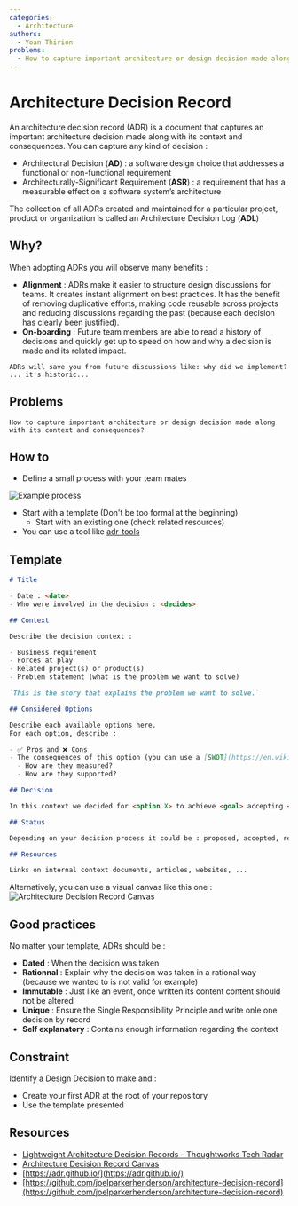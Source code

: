 ```yaml
---
categories:
  - Architecture
authors:
  - Yoan Thirion
problems:
  - How to capture important architecture or design decision made along with its context and consequences?
---
```


# Architecture Decision Record

An architecture decision record (ADR) is a document that captures an important architecture decision made along with its context and consequences. You can capture any kind of decision :

- Architectural Decision (**AD**) : a software design choice that addresses a functional or non-functional requirement
- Architecturally-Significant Requirement (**ASR**) : a requirement that has a measurable effect on a software system’s architecture

The collection of all ADRs created and maintained for a particular project, product or organization is called an Architecture Decision Log (**ADL**)

## Why?

When adopting ADRs you will observe many benefits :

- **Alignment** : ADRs make it easier to structure design discussions for teams. It creates instant alignment on best practices. It has the benefit of removing duplicative efforts, making code reusable across projects and reducing discussions regarding the past (because each decision has clearly been justified).
- **On-boarding** : Future team members are able to read a history of decisions and quickly get up to speed on how and why a decision is made and its related impact.

`ADRs will save you from future discussions like: why did we implement? ... it's historic...`

## Problems

    How to capture important architecture or design decision made along with its context and consequences?

## How to

- Define a small process with your team mates

![Example process](/images/adr-states.webp)

- Start with a template (Don't be too formal at the beginning)
  - Start with an existing one (check related resources)
- You can use a tool like [adr-tools](https://github.com/npryce/adr-tools)

## Template

```markdown
# Title

- Date : <date>
- Who were involved in the decision : <decides>

## Context

Describe the decision context :

- Business requirement
- Forces at play
- Related project(s) or product(s)
- Problem statement (what is the problem we want to solve)

`This is the story that explains the problem we want to solve.`

## Considered Options

Describe each available options here.
For each option, describe :

- ✅ Pros and ❌ Cons
- The consequences of this option (you can use a [SWOT](https://en.wikipedia.org/wiki/SWOT_analysis) for example) :
  - How are they measured?
  - How are they supported?

## Decision

In this context we decided for <option X> to achieve <goal> accepting <downside>.

## Status

Depending on your decision process it could be : proposed, accepted, rejected, deprecated ...

## Resources

Links on internal context documents, articles, websites, ...
```

Alternatively, you can use a visual canvas like this one :
![Architecture Decision Record Canvas](/images/adr-canvas.webp)

## Good practices

No matter your template, ADRs should be :

- **Dated** : When the decision was taken
- **Rationnal** : Explain why the decision was taken in a rational way (because we wanted to is not valid for example)
- **Immutable** : Just like an event, once written its content content should not be altered
- **Unique** : Ensure the Single Responsibility Principle and write onle one decision by record
- **Self explanatory** : Contains enough information regarding the context

## Constraint

Identify a Design Decision to make and :

- Create your first ADR at the root of your repository
- Use the template presented

## Resources

- [Lightweight Architecture Decision Records - Thoughtworks Tech Radar](https://www.thoughtworks.com/radar/techniques/lightweight-architecture-decision-records)
- [Architecture Decision Record Canvas](https://itabok.iasaglobal.org/architecture-decision-record/)
- [https://adr.github.io/](https://adr.github.io/)
- [https://github.com/joelparkerhenderson/architecture-decision-record](https://github.com/joelparkerhenderson/architecture-decision-record)
